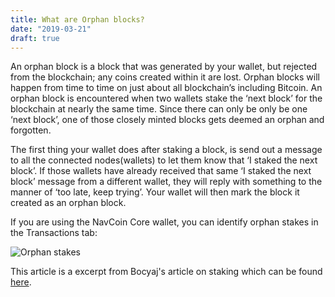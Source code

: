 ```yaml
---
title: What are Orphan blocks?
date: "2019-03-21"
draft: true
---
```


An orphan block is a block that was generated by your wallet, but rejected from the blockchain; any coins created within it are lost. Orphan blocks will happen from time to time on just about all blockchain’s including Bitcoin. An orphan block is encountered when two wallets stake the ‘next block’ for the blockchain at nearly the same time. Since there can only be only be one ‘next block’, one of those closely minted blocks gets deemed an orphan and forgotten.

The first thing your wallet does after staking a block, is send out a message to all the connected nodes(wallets) to let them know that ‘I staked the next block’. If those wallets have already received that same ‘I staked the next block’ message from a different wallet, they will reply with something to the manner of ‘too late, keep trying’. Your wallet will then mark the block it created as an orphan block.

If you are using the NavCoin Core wallet, you can identify orphan stakes in the Transactions tab:

![Orphan stakes](/images/orphan-stakes.png)

This article is a excerpt from Bocyaj's article on staking which can be found [here](https://medium.com/@bocyaj2012/nav-coin-proof-of-stake-informational-guide-71c9c3417212).